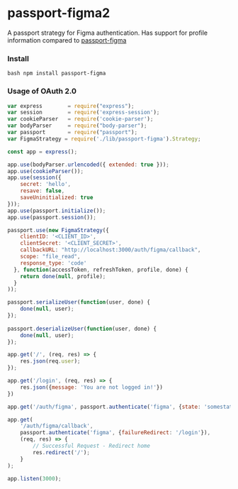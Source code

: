 # passport-figma2
A passport strategy for Figma authentication.
Has support for profile information compared to [passport-figma]('https://github.com/LiamMartens/passport-figma')

### Install
```bash npm install passport-figma```

### Usage of OAuth 2.0

```javascript
var express        = require("express");
var session        = require('express-session');
var cookieParser   = require('cookie-parser');
var bodyParser     = require("body-parser");
var passport       = require("passport");
var FigmaStrategy = require('./lib/passport-figma').Strategy;

const app = express();

app.use(bodyParser.urlencoded({ extended: true }));
app.use(cookieParser());
app.use(session({
    secret: 'hello',
    resave: false,
    saveUninitialized: true
}));
app.use(passport.initialize());
app.use(passport.session());

passport.use(new FigmaStrategy({
    clientID: '<CLIENT_ID>',
    clientSecret: '<CLIENT_SECRET>',
    callbackURL: "http://localhost:3000/auth/figma/callback",
    scope: "file_read",
    response_type: 'code'
  }, function(accessToken, refreshToken, profile, done) {
    return done(null, profile);
  }
));

passport.serializeUser(function(user, done) {
    done(null, user);
});
 
passport.deserializeUser(function(user, done) {
    done(null, user);
});

app.get('/', (req, res) => {
    res.json(req.user);
});

app.get('/login', (req, res) => {
    res.json({message: 'You are not logged in!'})
})

app.get('/auth/figma', passport.authenticate('figma', {state: 'somestate'}));

app.get(
    '/auth/figma/callback', 
    passport.authenticate('figma', {failureRedirect: '/login'}), 
    (req, res) => {
        // Successful Request - Redirect home
        res.redirect('/');
    }
);

app.listen(3000);
```